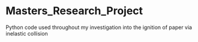 # Masters_Research_Project
Python code used throughout my investigation into the ignition of paper via inelastic collision
